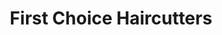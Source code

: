 ---
title: "First Choice Haircutters"
url: /victoria/first-choice-haircutters/
shop: hairdresser
---